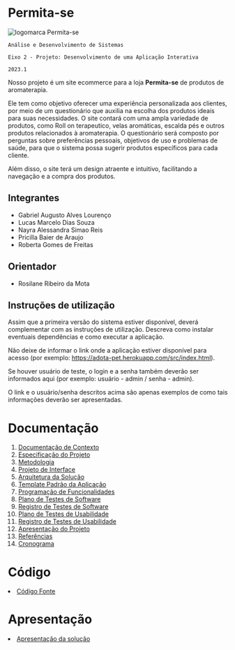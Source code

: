 # Permita-se
![logomarca Permita-se](https://user-images.githubusercontent.com/114036574/228099490-2ebba070-00dd-4164-8f8e-151ceef31b9e.png)

`Análise e Desenvolvimento de Sistemas`

`Eixo 2 - Projeto: Desenvolvimento de uma Aplicação Interativa`

`2023.1`

Nosso projeto é um site ecommerce para a loja **Permita-se** de produtos de aromaterapia. 

Ele tem como objetivo oferecer uma experiência personalizada aos clientes, por meio de um questionário que auxilia na escolha dos produtos ideais para suas necessidades. O site contará com uma ampla variedade de produtos, como Roll on terapeutico, velas aromáticas, escalda pés e outros produtos relacionados à aromaterapia. O questionário será composto por perguntas sobre preferências pessoais, objetivos de uso e problemas de saúde, para que o sistema possa sugerir produtos específicos para cada cliente. 

Além disso, o site terá um design atraente e intuitivo, facilitando a navegação e a compra dos produtos.

## Integrantes

* Gabriel Augusto Alves Lourenço
* Lucas Marcelo Dias Souza
* Nayra Alessandra Simao Reis
* Pricilla Baier de Araujo
* Roberta Gomes de Freitas

## Orientador

* Rosilane Ribeiro da Mota

## Instruções de utilização

Assim que a primeira versão do sistema estiver disponível, deverá complementar com as instruções de utilização. Descreva como instalar eventuais dependências e como executar a aplicação.

Não deixe de informar o link onde a aplicação estiver disponível para acesso (por exemplo: https://adota-pet.herokuapp.com/src/index.html).

Se houver usuário de teste, o login e a senha também deverão ser informados aqui (por exemplo: usuário - admin / senha - admin).

O link e o usuário/senha descritos acima são apenas exemplos de como tais informações deverão ser apresentadas.

# Documentação

<ol>
<li><a href="docs/01-Documentação de Contexto.md"> Documentação de Contexto</a></li>
<li><a href="docs/02-Especificação do Projeto.md"> Especificação do Projeto</a></li>
<li><a href="docs/03-Metodologia.md"> Metodologia</a></li>
<li><a href="docs/04-Projeto de Interface.md"> Projeto de Interface</a></li>
<li><a href="docs/05-Arquitetura da Solução.md"> Arquitetura da Solução</a></li>
<li><a href="docs/06-Template Padrão da Aplicação.md"> Template Padrão da Aplicação</a></li>
<li><a href="docs/07-Programação de Funcionalidades.md"> Programação de Funcionalidades</a></li>
<li><a href="docs/08-Plano de Testes de Software.md"> Plano de Testes de Software</a></li>
<li><a href="docs/09-Registro de Testes de Software.md"> Registro de Testes de Software</a></li>
<li><a href="docs/10-Plano de Testes de Usabilidade.md"> Plano de Testes de Usabilidade</a></li>
<li><a href="docs/11-Registro de Testes de Usabilidade.md"> Registro de Testes de Usabilidade</a></li>
<li><a href="docs/12-Apresentação do Projeto.md"> Apresentação do Projeto</a></li>
<li><a href="docs/13-Referências.md"> Referências</a></li>
<li><a href="docs/ADS - Cronograma Projeto Aplicação Interativa - 2023_1.pdf"> Cronograma</a></li>
</ol>

# Código

<li><a href="src/README.md"> Código Fonte</a></li>

# Apresentação

<li><a href="presentation"> Apresentação da solução</a></li>
